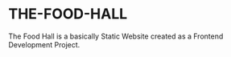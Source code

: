 # THE-FOOD-HALL
The Food Hall is a basically Static Website created as a Frontend Development Project.
